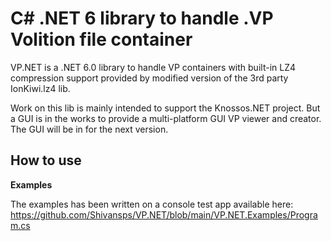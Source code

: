 C# .NET 6 library to handle .VP Volition file container
=======================
VP.NET is a .NET 6.0 library to handle VP containers with built-in 
LZ4 compression support provided by modified version of the 3rd party IonKiwi.lz4 lib.

Work on this lib is mainly intended to support the Knossos.NET project. But a GUI is in the works 
to provide a multi-platform GUI VP viewer and creator. The GUI will be in for the next version.

How to use
----------------------------
**Examples**

The examples has been written on a console test app available here:<br />
https://github.com/Shivansps/VP.NET/blob/main/VP.NET.Examples/Program.cs
